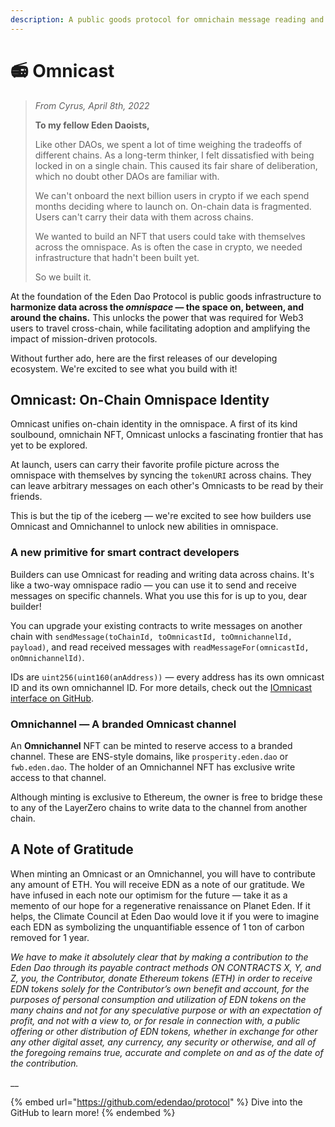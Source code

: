 ```yaml
---
description: A public goods protocol for omnichain message reading and writing.
---
```


# 📻 Omnicast

> _From Cyrus, April 8th, 2022_
>
> **To my fellow Eden Daoists,**
>
> Like other DAOs, we spent a lot of time weighing the tradeoffs of different chains. As a long-term thinker, I felt dissatisfied with being locked in on a single chain. This caused its fair share of deliberation, which no doubt other DAOs are familiar with.&#x20;
>
> We can't onboard the next billion users in crypto if we each spend months deciding where to launch on. On-chain data is fragmented. Users can't carry their data with them across chains.&#x20;
>
> We wanted to build an NFT that users could take with themselves across the omnispace. As is often the case in crypto, we needed infrastructure that hadn't been built yet.
>
> So we built it.&#x20;

At the foundation of the Eden Dao Protocol is public goods infrastructure to **harmonize data across the **_**omnispace**_** — the space on, between, and around the chains.** This unlocks the power that was required for Web3 users to travel cross-chain, while facilitating adoption and amplifying the impact of mission-driven protocols.&#x20;

Without further ado, here are the first releases of our developing ecosystem. We're excited to see what you build with it!

## **Omnicast: On-Chain Omnispace Identity**&#x20;

Omnicast unifies on-chain identity in the omnispace. A first of its kind soulbound, omnichain NFT, Omnicast unlocks a fascinating frontier that has yet to be explored.

At launch, users can carry their favorite profile picture across the omnispace with themselves by syncing the `tokenURI` across chains. They can leave arbitrary messages on each other's Omnicasts to be read by their friends.

This is but the tip of the iceberg — we're excited to see how builders use Omnicast and Omnichannel to unlock new abilities in omnispace.

### A new primitive for smart contract developers

Builders can use Omnicast for reading and writing data across chains. It's like a two-way omnispace radio — you can use it to send and receive messages on specific channels. What you use this for is up to you, dear builder!&#x20;

You can upgrade your existing contracts to write messages on another chain with `sendMessage(toChainId, toOmnicastId, toOmnichannelId, payload)`, and read received messages with `readMessageFor(omnicastId, onOmnichannelId)`.

IDs are `uint256(uint160(anAddress))` — every address has its own omnicast ID and its own omnichannel ID. For more details, check out the [IOmnicast interface on GitHub](https://github.com/edendao/protocol/blob/master/src/interfaces/IOmnicast.sol).

### **Omnichannel — A branded Omnicast channel**

An **Omnichannel** NFT can be minted to reserve access to a branded channel. These are ENS-style domains, like `prosperity.eden.dao` or `fwb.eden.dao`. The holder of an Omnichannel NFT has exclusive write access to that channel.

Although minting is exclusive to Ethereum, the owner is free to bridge these to any of the LayerZero chains to write data to the channel from another chain.



## A Note of Gratitude

When minting an Omnicast or an Omnichannel, you will have to contribute any amount of ETH. You will receive EDN as a note of our gratitude. We have infused in each note our optimism for the future — take it as a memento of our hope for a regenerative renaissance on Planet Eden. If it helps, the Climate Council at Eden Dao would love it if you were to imagine each EDN as symbolizing the unquantifiable essence of 1 ton of carbon removed for 1 year.&#x20;

_We have to make it absolutely clear that by making a contribution to the Eden Dao through its payable contract methods ON CONTRACTS X, Y, and Z, you, the Contributor, donate Ethereum tokens (ETH) in order to receive EDN tokens solely for the Contributor’s own benefit and account, for the purposes of personal consumption and utilization of EDN tokens on the many chains and not for any speculative purpose or with an expectation of profit, and not with a view to, or for resale in connection with, a public offering or other distribution of EDN tokens, whether in exchange for other any other digital asset, any currency, any security or otherwise, and all of the foregoing remains true, accurate and complete on and as of the date of the contribution._

__

{% embed url="https://github.com/edendao/protocol" %}
Dive into the GitHub to learn more!
{% endembed %}

